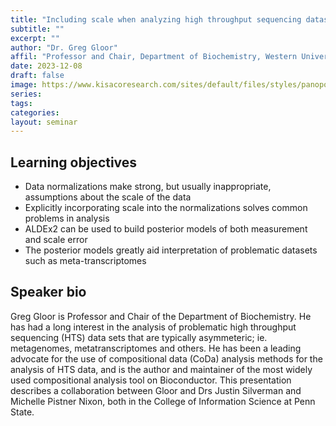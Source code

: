 ```yaml
---
title: "Including scale when analyzing high throughput sequencing datasets"
subtitle: ""
excerpt: ""
author: "Dr. Greg Gloor"
affil: "Professor and Chair, Department of Biochemistry, Western University"
date: 2023-12-08
draft: false
image: https://www.kisacoresearch.com/sites/default/files/styles/panopoly_image_square/public/speakers/gregory_gloor.jpg
series:
tags:
categories:
layout: seminar
---
```


## Learning objectives
* Data normalizations make strong, but usually inappropriate, assumptions about the scale of the data
* Explicitly incorporating scale into the normalizations solves common problems in analysis
* ALDEx2 can be used to build posterior models of both measurement and scale error
* The posterior models greatly aid interpretation of problematic datasets such as meta-transcriptomes

## Speaker bio
Greg Gloor is Professor and Chair of the Department of Biochemistry. He has had a long interest in the analysis of problematic high throughput sequencing (HTS) data sets that are typically asymmeteric; ie. metagenomes, metatranscriptomes and others. He has been a leading advocate for the use of compositional data (CoDa) analysis methods for the analysis of HTS data, and is the author and maintainer of the most widely used compositional analysis tool on Bioconductor. This presentation describes a collaboration between Gloor and Drs Justin Silverman and Michelle Pistner Nixon, both in the College of Information Science at Penn State.